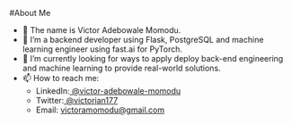 #About Me

- 👋 The name is Victor Adebowale Momodu.
- 👀 I’m a backend developer using Flask, PostgreSQL and machine learning engineer using fast.ai for PyTorch.
- 🌱 I’m currently looking for ways to apply deploy back-end engineering and machine learning to provide real-world solutions.
- 📫 How to reach me:
  - LinkedIn:[ @victor-adebowale-momodu](linkedin.com/in/victor-adebowale-momodu)
  - Twitter:[ @victorian177](twitter.com/victorian177)
  - Email: victoramomodu@gmail.com
              
